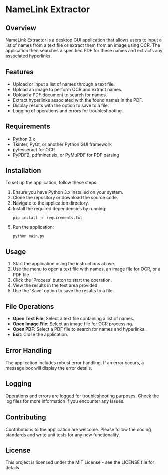 # NameLink Extractor

## Overview
NameLink Extractor is a desktop GUI application that allows users to input a list of names from a text file or extract them from an image using OCR. The application then searches a specified PDF for these names and extracts any associated hyperlinks.

## Features
- Upload or input a list of names through a text file.
- Upload an image to perform OCR and extract names.
- Upload a PDF document to search for names.
- Extract hyperlinks associated with the found names in the PDF.
- Display results with the option to save to a file.
- Logging of operations and errors for troubleshooting.

## Requirements
- Python 3.x
- Tkinter, PyQt, or another Python GUI framework
- pytesseract for OCR
- PyPDF2, pdfminer.six, or PyMuPDF for PDF parsing

## Installation

To set up the application, follow these steps:

1. Ensure you have Python 3.x installed on your system.
2. Clone the repository or download the source code.
3. Navigate to the application directory.
4. Install the required dependencies by running:
   ```
   pip install -r requirements.txt
   ```
5. Run the application:
   ```
   python main.py
   ```

## Usage

1. Start the application using the instructions above.
2. Use the menu to open a text file with names, an image file for OCR, or a PDF file.
3. Click the 'Process' button to start the operation.
4. View the results in the text area provided.
5. Use the 'Save' option to save the results to a file.

## File Operations

- **Open Text File**: Select a text file containing a list of names.
- **Open Image File**: Select an image file for OCR processing.
- **Open PDF**: Select a PDF file to search for names and hyperlinks.
- **Exit**: Close the application.

## Error Handling

The application includes robust error handling. If an error occurs, a message box will display the error details.

## Logging

Operations and errors are logged for troubleshooting purposes. Check the log files for more information if you encounter any issues.

## Contributing

Contributions to the application are welcome. Please follow the coding standards and write unit tests for any new functionality.

## License

This project is licensed under the MIT License - see the LICENSE file for details.